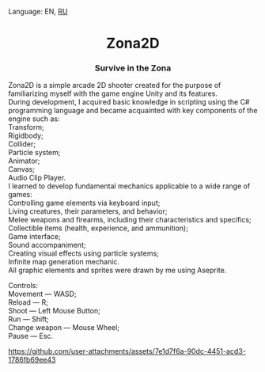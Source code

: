 <p> Language: EN, <a href ="https://github.com/Avt0r/Zona2D/blob/main/README_RU.md">RU</a>
 </p>
<h1 align = "center">Zona2D</h1>
<h3 align = "center">Survive in the Zona</h2>

<p>Zona2D is a simple arcade 2D shooter created for the purpose of familiarizing myself with the game engine Unity and its features.<br>
During development, I acquired basic knowledge in scripting using the C# programming language and became acquainted with key components of the engine such as:<br>
  Transform;<br>
  Rigidbody;<br>
  Collider;<br>
  Particle system;<br>
  Animator;<br>
  Canvas;<br>
  Audio Clip Player.<br>
I learned to develop fundamental mechanics applicable to a wide range of games:<br>
  Controlling game elements via keyboard input;<br>
  Living creatures, their parameters, and behavior;<br>
  Melee weapons and firearms, including their characteristics and specifics;<br>
  Collectible items (health, experience, and ammunition);<br>
  Game interface;<br>
  Sound accompaniment;<br>
  Creating visual effects using particle systems;<br>
  Infinite map generation mechanic.<br>
All graphic elements and sprites were drawn by me using Aseprite.</p>

<p>Controls:<br>
  Movement — WASD;<br>
  Reload — R;<br>
  Shoot — Left Mouse Button;<br>
  Run — Shift;<br>
  Change weapon — Mouse Wheel;<br>
  Pause — Esc.</p>

https://github.com/user-attachments/assets/7e1d7f6a-90dc-4451-acd3-1786fb69ee43

